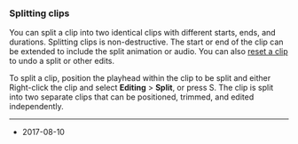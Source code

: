 ### Splitting clips

You can split a clip into two identical clips with different starts, ends, and durations. Splitting clips is non-destructive. The start or end of the clip can be extended to include the split animation or audio. You can also [reset a clip](TimelineResettingClips) to undo a split or other edits.

To split a clip, position the playhead within the clip to be split and either Right-click the clip and select __Editing__ > __Split__, or press S. The clip is split into two separate clips that can be positioned, trimmed, and edited independently.

---
* <span class="page-edit">2017-08-10  <!-- include IncludeTextNewPageSomeEdit --></span>